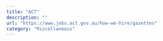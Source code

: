 ```yaml
---
title: "ACT"
description: ""
url: "https://www.jobs.act.gov.au/how-we-hire/gazettes"
category: "Miscellaneous"
---
```

